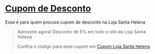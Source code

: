 # [Cupom de Desconto](https://github.com/CupomDeDesconto/Promocoes/blob/main/README.md)
Esse é para quem procura cupom de desconto na Loja Santa Helena
<blockquote cite="https://asasdodesconto.com/mais-ofertas/aproveite-agora-desconto-de-5-em-todo-o-site-da-loja-santa-helena-16787"><p>Aproveite agora! Desconto de 5% em todo o site da Loja Santa Helena</p><footer>Confira o código para esse cupom em <a href="https://asasdodesconto.com/mais-ofertas/aproveite-agora-desconto-de-5-em-todo-o-site-da-loja-santa-helena-16787">Cupom Loja Santa Helena</a></footer></blockquote>